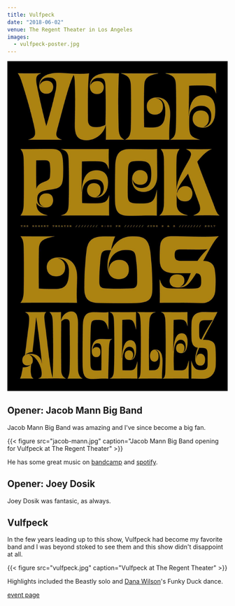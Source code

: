 ```yaml
---
title: Vulfpeck
date: "2018-06-02"
venue: The Regent Theater in Los Angeles
images:
  - vulfpeck-poster.jpg
---
```


![Vulfpeck Poster by Oh No Type Co](vulfpeck-poster.jpg)

## Opener: Jacob Mann Big Band

Jacob Mann Big Band was amazing and I've since become a big fan.

{{< figure src="jacob-mann.jpg" caption="Jacob Mann Big Band opening for Vulfpeck at The Regent Theater" >}}

He has some great music on
[bandcamp](https://jacobmann.bandcamp.com/album/greatest-hits-volume-1)
and
[spotify](https://open.spotify.com/album/2aGGRksxFCcZMrNAy0aptE?si=P8nCwy8jSbiUyWyRQYMeNw).

## Opener: Joey Dosik

Joey Dosik was fantasic, as always.

## Vulfpeck

In the few years leading up to this show,
Vulfpeck had become my favorite band and I was beyond stoked to see them
and this show didn't disappoint at all.

{{< figure src="vulfpeck.jpg" caption="Vulfpeck at The Regent Theater" >}}

Highlights included the Beastly solo and
[Dana Wilson](https://www.instagram.com/danadaners/)'s Funky Duck dance.

[event page](https://www.facebook.com/events/1176466205771389/)
